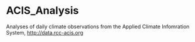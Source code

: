 # ACIS_Analysis
Analyses of daily climate observations from the Applied Climate Infomration System, http://data.rcc-acis.org
